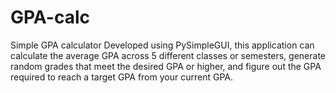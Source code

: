 # GPA-calc
Simple GPA calculator
Developed using PySimpleGUI, this application can calculate the average GPA across 5 different classes or semesters, generate random grades that meet the desired GPA or higher, and figure out the GPA required to reach a target GPA from your current GPA.
